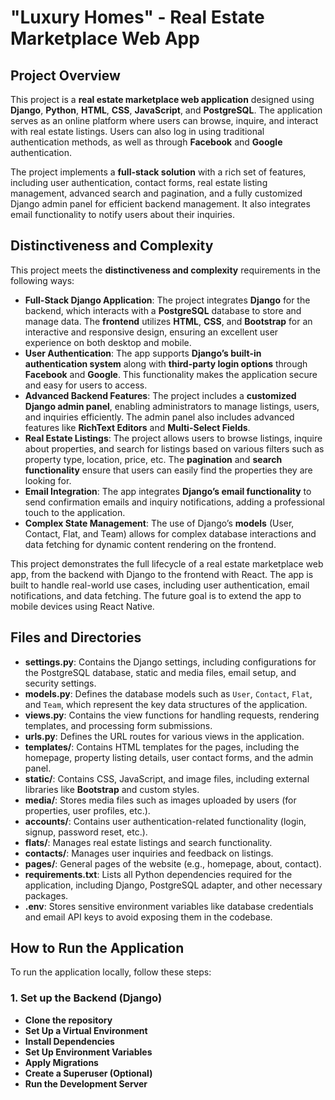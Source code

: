 # "Luxury Homes" - Real Estate Marketplace Web App


## Project Overview
This project is a **real estate marketplace web application** designed using **Django**, **Python**, **HTML**, **CSS**, **JavaScript**, and **PostgreSQL**. The application serves as an online platform where users can browse, inquire, and interact with real estate listings. Users can also log in using traditional authentication methods, as well as through **Facebook** and **Google** authentication.

The project implements a **full-stack solution** with a rich set of features, including user authentication, contact forms, real estate listing management, advanced search and pagination, and a fully customized Django admin panel for efficient backend management. It also integrates email functionality to notify users about their inquiries.


## Distinctiveness and Complexity
This project meets the **distinctiveness and complexity** requirements in the following ways:

- **Full-Stack Django Application**: The project integrates **Django** for the backend, which interacts with a **PostgreSQL** database to store and manage data. The **frontend** utilizes **HTML**, **CSS**, and **Bootstrap** for an interactive and responsive design, ensuring an excellent user experience on both desktop and mobile.
- **User Authentication**: The app supports **Django’s built-in authentication system** along with **third-party login options** through **Facebook** and **Google**. This functionality makes the application secure and easy for users to access.
- **Advanced Backend Features**: The project includes a **customized Django admin panel**, enabling administrators to manage listings, users, and inquiries efficiently. The admin panel also includes advanced features like **RichText Editors** and **Multi-Select Fields**.
- **Real Estate Listings**: The project allows users to browse listings, inquire about properties, and search for listings based on various filters such as property type, location, price, etc. The **pagination** and **search functionality** ensure that users can easily find the properties they are looking for.
- **Email Integration**: The app integrates **Django’s email functionality** to send confirmation emails and inquiry notifications, adding a professional touch to the application.
- **Complex State Management**: The use of Django’s **models** (User, Contact, Flat, and Team) allows for complex database interactions and data fetching for dynamic content rendering on the frontend.

This project demonstrates the full lifecycle of a real estate marketplace web app, from the backend with Django to the frontend with React. The app is built to handle real-world use cases, including user authentication, email notifications, and data fetching. The future goal is to extend the app to mobile devices using React Native.


## Files and Directories
- **settings.py**: Contains the Django settings, including configurations for the PostgreSQL database, static and media files, email setup, and security settings.
- **models.py**: Defines the database models such as `User`, `Contact`, `Flat`, and `Team`, which represent the key data structures of the application.
- **views.py**: Contains the view functions for handling requests, rendering templates, and processing form submissions.
- **urls.py**: Defines the URL routes for various views in the application.
- **templates/**: Contains HTML templates for the pages, including the homepage, property listing details, user contact forms, and the admin panel.
- **static/**: Contains CSS, JavaScript, and image files, including external libraries like **Bootstrap** and custom styles.
- **media/**: Stores media files such as images uploaded by users (for properties, user profiles, etc.).
- **accounts/**: Contains user authentication-related functionality (login, signup, password reset, etc.).
- **flats/**: Manages real estate listings and search functionality.
- **contacts/**: Manages user inquiries and feedback on listings.
- **pages/**: General pages of the website (e.g., homepage, about, contact).
- **requirements.txt**: Lists all Python dependencies required for the application, including Django, PostgreSQL adapter, and other necessary packages.
- **.env**: Stores sensitive environment variables like database credentials and email API keys to avoid exposing them in the codebase.

## How to Run the Application
To run the application locally, follow these steps:

### 1. Set up the Backend (Django)
- **Clone the repository**
- **Set Up a Virtual Environment**
- **Install Dependencies**
- **Set Up Environment Variables**
- **Apply Migrations**
- **Create a Superuser (Optional)**
- **Run the Development Server**

